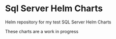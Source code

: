 # Sql Server Helm Charts

Helm repository for my test SQL Server Helm Charts

These charts are a work in progress
